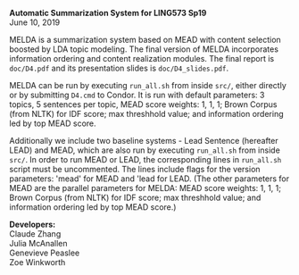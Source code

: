 **Automatic Summarization System for LING573 Sp19**<br>
June 10, 2019

MELDA is a summarization system based on MEAD with content selection boosted by LDA topic modeling. The final version of MELDA incorporates information ordering and content realization modules. The final report is `doc/D4.pdf` and its presentation slides is `doc/D4_slides.pdf`.

MELDA can be run by executing `run_all.sh` from inside `src/`, either directly or by submitting `D4.cmd` to Condor. 
It is run with default parameters: 3 topics, 5 sentences per topic, MEAD score weights: 1, 1, 1; Brown Corpus (from NLTK) for IDF score; max threshhold value; and information ordering led by top MEAD score.

Additionally we include two baseline systems - Lead Sentence (hereafter LEAD) and MEAD, which are also run by executing `run_all.sh` from inside `src/`. In order to run MEAD or LEAD, the corresponding lines in `run_all.sh` script must be uncommented. The lines include flags for the version parameters: 'mead' for MEAD and 'lead for LEAD. (The other parameters for MEAD are the parallel parameters for MELDA: MEAD score weights: 1, 1, 1; Brown Corpus (from NLTK) for IDF score; max threshhold value; and information ordering led by top MEAD score.)


**Developers:**<br>
Claude Zhang<br>
Julia McAnallen<br>
Genevieve Peaslee<br>
Zoe Winkworth<br>
